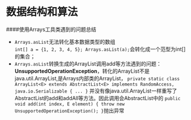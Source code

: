 # 数据结构和算法
####使用Arrays工具类遇到的问题总结
* `Arrays.asList`无法转化基本数据类型的数组  
`int[] a = {1, 2, 3, 4, 5}; Arrays.asList(a);`会转化成一个范型为int[]的集合；
* `Arrays.asList`转换生成的ArrayList调用add等方法遇到的问题：**UnsupportedOperationException**，转化的ArrayList不是java.util.ArrayList,是Arrays内部类的ArrayList，
`private static class ArrayList<E> extends AbstractList<E>
implements RandomAccess, java.io.Serializable
{
    ...
}`
并没有像java.util.ArrayList一样重写了AbstractList的add和addAll等方法。因此调用会AbstractList中的
`public void add(int index, E element) {
    throw new UnsupportedOperationException();
}`抛出异常